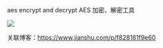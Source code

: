aes encrypt and decrypt
AES 加密、解密工具

![](https://upload-images.jianshu.io/upload_images/6169789-5b5e84d706316a8e.png?imageMogr2/auto-orient/strip%7CimageView2/2/w/1240)

关联博客：https://www.jianshu.com/p/f828181f9e60